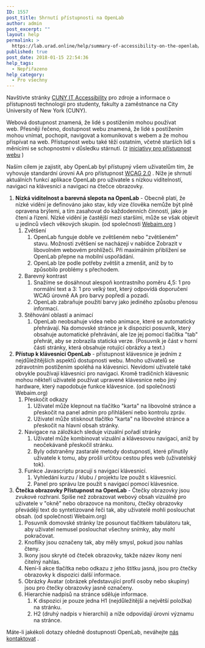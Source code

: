 ```yaml
---
ID: 1557
post_title: Shrnutí přístupnosti na OpenLab
author: admin
post_excerpt: ""
layout: help
permalink: >
  https://lab.urad.online/help/summary-of-accessibility-on-the-openlab/
published: true
post_date: 2018-01-15 22:54:36
help_tags:
  - Nepřiřazeno
help_category:
  - Pro všechny
---
```

Navštivte stránky <a href="http://www2.cuny.edu/accessibility/">CUNY IT Accessibility</a> pro zdroje a informace o přístupnosti technologií pro studenty, fakulty a zaměstnance na City University of New York (CUNY).

Webová dostupnost znamená, že lidé s postižením mohou používat web. Přesněji řečeno, dostupnost webu znamená, že lidé s postižením mohou vnímat, pochopit, navigovat a komunikovat s webem a že mohou přispívat na web. Přístupnost webu také těží ostatním, včetně starších lidí s měnícími se schopnostmi v důsledku stárnutí. (z <a href="https://www.w3.org/WAI/intro/accessibility.php">iniciativy pro přístupnost webu</a> )

Naším cílem je zajistit, aby OpenLab byl přístupný všem uživatelům tím, že vyhovuje standardní úrovni AA pro přístupnost <a href="https://www.w3.org/WAI/WCAG20/glance/">WCAG 2.0</a> . Níže je shrnutí aktuálních funkcí aplikace OpenLab pro uživatele s nízkou viditelností, navigaci na klávesnici a navigaci na čtečce obrazovky.
<ol>
 	<li><strong>Nízká viditelnost a barevná slepota na OpenLab</strong> - Obecně platí, že nízké vidění je definováno jako stav, kdy vize člověka nemůže být plně opravena brýlemi, a tím zasahovat do každodenních činností, jako je čtení a řízení. Nízké vidění je častější mezi staršími, může se však objevit u jedinců všech věkových skupin. (od společnosti <a href="http://webaim.org/articles/visual/lowvision">Webaim.org</a> )
<ol>
 	<li>Zvětšení
<ol>
 	<li>OpenLab funguje dobře ve zvětšeném nebo "zvětšeném" stavu. Možnosti zvětšení se nacházejí v nabídce Zobrazit v libovolném webovém prohlížeči. Při maximálním přiblížení se OpenLab přepne na mobilní uspořádání.</li>
 	<li>OpenLab lze podle potřeby zvětšit a zmenšit, aniž by to způsobilo problémy s přechodem.</li>
</ol>
</li>
 	<li>Barevný kontrast
<ol>
 	<li>Snažíme se dosáhnout alespoň kontrastního poměru 4,5: 1 pro normální text a 3: 1 pro velký text, který odpovídá doporučení WCAG úrovně AA pro barvy popředí a pozadí.</li>
 	<li>OpenLab zabraňuje použití barvy jako jediného způsobu přenosu informací.</li>
</ol>
</li>
 	<li>Stěhování oblastí a animací
<ol>
 	<li>OpenLab neobsahuje videa nebo animace, které se automaticky přehrávají. Na domovské stránce je k dispozici posuvník, který obsahuje automatické přehrávání, ale lze jej pomocí tlačítka "tab" přehrát, aby se zobrazila statická verze. (Posuvník je část v horní části stránky, která obsahuje rotující obrázky a text.)</li>
</ol>
</li>
</ol>
</li>
 	<li><strong>Přístup k klávesnici OpenLab</strong> - přístupnost klávesnice je jedním z nejdůležitějších aspektů dostupnosti webu. Mnoho uživatelů se zdravotním postižením spoléhá na klávesnici. Nevidomí uživatelé také obvykle používají klávesnici pro navigaci. Kromě tradičních klávesnic mohou někteří uživatelé používat upravené klávesnice nebo jiný hardware, který napodobuje funkce klávesnice. (od společnosti Webaim.org)
<ol>
 	<li>Přeskočit odkazy
<ol>
 	<li>Uživatel může klepnout na tlačítko "karta" na libovolné stránce a přeskočit na panel admin pro přihlášení nebo kontrolu zpráv.</li>
 	<li>Uživatel může stisknout tlačítko "karta" na libovolné stránce a přeskočit na hlavní obsah stránky.</li>
</ol>
</li>
 	<li>Navigace na záložkách sleduje vizuální pořadí stránky
<ol>
 	<li>Uživatel může kombinovat vizuální a klávesovou navigaci, aniž by neočekávaně přeskočil stránku.</li>
 	<li>Byly odstraněny zastaralé metody dostupnosti, které přinutily uživatele k tomu, aby prošli určitou cestou přes web (uživatelský tok).</li>
</ol>
</li>
 	<li>Funkce Javascriptu pracují s navigací klávesnicí.
<ol>
 	<li>Vyhledání kurzu / klubu / projektu lze použít s klávesnicí.</li>
 	<li>Panel pro správu lze použít s navigací pomocí klávesnice.</li>
</ol>
</li>
</ol>
</li>
 	<li><strong>Čtečka obrazovky Přístupnost na OpenLab</strong> - Čtečky obrazovky jsou zvukové rozhraní. Spíše než zobrazovat webový obsah vizuálně pro uživatele v "okně" nebo obrazovce na monitoru, čtečky obrazovky převádějí text do syntetizované řeči tak, aby uživatelé mohli poslouchat obsah. (od společnosti Webaim.org)
<ol>
 	<li>Posuvník domovské stránky lze posunout tlačítkem tabulátoru tak, aby uživatel nemusel poslouchat všechny snímky, aby mohl pokračovat.</li>
 	<li>Knoflíky jsou označeny tak, aby měly smysl, pokud jsou nahlas čteny.</li>
 	<li>Ikony jsou skryté od čteček obrazovky, takže název ikony není čitelný nahlas.</li>
 	<li>Není-li akce tlačítka nebo odkazu z jeho štítku jasná, jsou pro čtečky obrazovky k dispozici další informace.</li>
 	<li>Obrázky Avatar (obrázek představující profil osoby nebo skupiny) jsou pro čtečky obrazovky jasně označeny.</li>
 	<li>Hierarchie nadpisů na stránce sděluje informace.
<ol>
 	<li>K dispozici je pouze jedna H1 (nejdůležitější a největší položka) na stránku.</li>
 	<li>H2 (druhý nadpis v hierarchii) a níže odpovídají úrovni významu na stránce.</li>
</ol>
</li>
</ol>
</li>
</ol>
Máte-li jakékoli dotazy ohledně dostupnosti OpenLab, neváhejte <a href="https://lab.urad.online/help/contact-us">nás kontaktovat</a> .